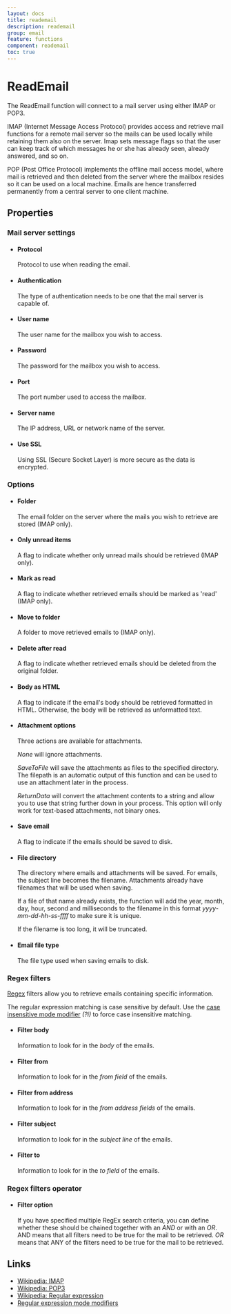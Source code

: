 ```yaml
---
layout: docs
title: reademail
description: reademail
group: email
feature: functions
component: reademail
toc: true
---
```

ReadEmail
=========

The ReadEmail function will connect to a mail server using either IMAP or POP3.

IMAP (Internet Message Access Protocol) provides access and retrieve
mail functions for a remote mail server so the mails can be used locally
while retaining them also on the server. Imap sets message flags so that
the user can keep track of which messages he or she has already seen,
already answered, and so on.

POP (Post Office Protocol) implements the offline mail access model,
where mail is retrieved and then deleted from the server where the
mailbox resides so it can be used on a local machine. Emails are hence
transferred permanently from a central server to one client machine.

Properties
----------

### Mail server settings

-  #### Protocol

    Protocol to use when reading the email.

-  #### Authentication

    The type of authentication needs to be one that the mail server is
    capable of.

-  #### User name

    The user name for the mailbox you wish to access.

-  #### Password

    The password for the mailbox you wish to access.

-  #### Port

    The port number used to access the mailbox.

-  #### Server name

    The IP address, URL or network name of the server.

-  #### Use SSL

    Using SSL (Secure Socket Layer) is more secure as the data is
    encrypted.

### Options

-  #### Folder

    The email folder on the server where the mails you wish to retrieve
    are stored (IMAP only).

-  #### Only unread items

    A flag to indicate whether only unread mails should be retrieved
    (IMAP only).

- #### Mark as read

    A flag to indicate whether retrieved emails should be marked as
    'read' (IMAP only).

- #### Move to folder

    A folder to move retrieved emails to (IMAP only).

- #### Delete after read

    A flag to indicate whether retrieved emails should be deleted from
    the original folder.

- #### Body as HTML

    A flag to indicate if the email's body should be retrieved formatted
    in HTML. Otherwise, the body will be retrieved as unformatted text.

- #### Attachment options

    Three actions are available for attachments.

    *None* will ignore attachments.

    *SaveToFile* will save the attachments as files to the specified
    directory. The filepath is an automatic output of this function and
    can be used to use an attachment later in the process.

    *ReturnData* will convert the attachment contents to a string and
    allow you to use that string further down in your process. This
    option will only work for text-based attachments, not binary ones.

- #### Save email

    A flag to indicate if the emails should be saved to disk.

- #### File directory

    The directory where emails and attachments will be saved. For
    emails, the subject line becomes the filename. Attachments already
    have filenames that will be used when saving.

    If a file of that name already exists, the function will add the
    year, month, day, hour, second and milliseconds to the filename in
    this format *yyyy-mm-dd-hh-ss-ffff* to make sure it is unique.

    If the filename is too long, it will be truncated.

- #### Email file type

    The file type used when saving emails to disk.

### Regex filters

[Regex](http://en.wikipedia.org/wiki/Regular_expression) filters allow you to retrieve emails containing specific information.

<span class="recommendation">The regular expression matching is case sensitive by default. Use the [case insensitive mode modifier](http://www.regular-expressions.info/modifiers.html) *(?i)* to force case insensitive matching.</span>

- #### Filter body

    Information to look for in the *body* of the emails.

- #### Filter from

    Information to look for in the *from field* of the emails.

- #### Filter from address

    Information to look for in the *from address fields* of the emails.

- #### Filter subject

    Information to look for in the *subject line* of the emails.

- #### Filter to

    Information to look for in the *to field* of the emails.

### Regex filters operator

- #### Filter option

    If you have specified multiple RegEx search criteria, you can define
    whether these should be chained together with an *AND* or with an
    *OR*. AND means that all filters need to be true for the mail to be
    retrieved. *OR* means that ANY of the filters need to be true for the
    mail to be retrieved.

Links
-----

- [Wikipedia: IMAP](http://en.wikipedia.org/wiki/Internet_Message_Access_Protocol)  
- [Wikipedia: POP3](http://en.wikipedia.org/wiki/Post_Office_Protocol)  
- [Wikipedia: Regular expression](http://en.wikipedia.org/wiki/Regular_expression)  
- [Regular expression mode modifiers](http://www.regular-expressions.info/modifiers.html)

